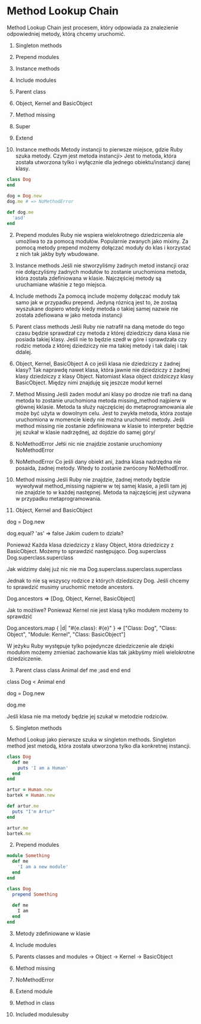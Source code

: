 # Method Lookup Chain

Method Lookup Chain jest procesem, który odpowiada za znalezienie odpowiedniej metody, którą chcemy uruchomić.

1. Singleton methods
2. Prepend modules
3. Instance methods
4. Include modules
5. Parent class
6. Object, Kernel and BasicObject
7. Method missing
8. Super
9. Extend


1. Instance methods
Metody instancji to pierwsze miejsce, gdzie Ruby szuka metody. Czym jest metoda instancji> Jest to metoda, która została utworzona tylko i wyłącznie dla jednego obiektu/instancji danej klasy.

``` Ruby
class Dog
end

dog = Dog.new
dog.me # => NoMethodError
  
def dog.me
  'asd'
end
```

2. Prepend modules
Ruby nie wspiera wielokrotnego dziedziczenia ale umożliwa to za pomocą modułów. Popularnie zwanych jako mixiny. Za pomocą metody prepend możemy dołączać moduły do klas i korzystać z nich tak jakby były wbudowane.

3. Instance methods
Jeśli nie stworzyliśmy żadnych metod instancji oraz nie dołączyliśmy żadnych modułów to zostanie uruchomiona metoda, która została zdefiniowana w klasie. Najczęściej metody są uruchamiane właśnie z tego miejsca.

4. Include methods
  Za pomocą include możemy dołączać moduły tak samo jak w przypadku prepend. Jedyną róznicą jest to, że zostaą wyszukane dopiero wtedy kiedy metoda o takiej samej nazwie nie została zdefiowana w jako metoda instancji
  
7. Parent class methods
  Jeśli Ruby nie natrafił na daną metode do tego czasu będzie sprawdzał czy metoda z której dziedziczy dana klasa nie posiada takiej klasy. Jeśli nie to będzie szedł w góre i sprawdzała czy rodzic metoda z której dziedziczy nie ma takiej metody i tak dalej i tak ddalej.
 
9. Object, Kernel, BasicObject
  A co jeśli klasa nie dziedziczy z żadnej klasy? Tak naprawdę nawet klasa, która jawnie nie dziedziczy z żadnej klasy dziedziczy z klasy Object.
  Natomiast klasa object dzidziczyz klasy BasicObject.
  Między nimi znajduję się jeszcze moduł kernel
 
11. Method Missing
  Jeśli żaden moduł ani klasy po drodze nie trafi na daną metoda to zostanie uruchomiona metoda missing_method najpierw w głównej kklasie. Metoda ta służy najczęściej do metaprogramowania ale może być użyta w dowolnym celu. Jest to zwykła metoda, która zostaje uruchomiona w momencie kiedy nie można uruchomić metody.
  Jeśli method missing nie zostanie zdefiniowana w klasie to interpreter będzie jej szukał w klasie nadrzędnej, aż dojdzie do samej góry/
  
13. NoMethodError
  Jełśi nic nie znajdzie zostanie uruchomiony NoMethodError



10. NoMethodError
Co jeśli dany obiekt ani, żadna klasa nadrzędna nie posaida, żadnej metody. Wtedy to zostanie zwrócony NoMethodError.

2. Method missing
Jeśli Ruby nie znajdzie, żadnej metody będzie wywoływał method_missing najpierw w tej samej klasie, a jeśli tam jej nie znajdzie to w każdej następnej. Metoda ta najczęściej jest używana w przypadku metaprogramowania.

4. Object, Kernel and BasicObject

dog = Dog.new

dog.equal? 'as' => false
Jakim cudem to działa?

Ponieważ
Każda klasa dziedziczy z klasy Object, która dziedziczy z BasicObject. Możemy to sprawdzić następująco.
Dog.superclass
Dog.superclass.superclass

Jak widzimy dalej już nic nie ma
Dog.superclass.superclass.superclass

Jednak to nie są wszyscy rodzice z których dziedziczy Dog. Jeśli chcemy to sprawdzić musimy uruchomić metode ancestors.

Dog.ancestors => [Dog, Object, Kernel, BasicObject]

Jak to możliwe? Ponieważ Kernel nie jest klasą tylko modułem możemy to sprawdzić

Dog.ancestors.map { |d| "#{e.class}: #{e}" } => ["Class: Dog", "Class: Object", "Module: Kernel", "Class: BasicObject"]

W jeżyku Ruby występuje tylko pojedyncze dziedziczenie ale dzięki modułom możemy zmieniać zachowanie klas tak jakbyśmy mieli wielokrotne dziedziczenie.

3. Parent class
class Animal
  def me
    ;asd
  end
end

class Dog < Animal
end

dog = Dog.new

dog.me

Jeśli klasa nie ma metody będzie jej szukał w metodzie rodziców.


5. Singleton methods

Method Lookup jako pierwsze szuka w singleton methods.
Singleton method jest metodą, która została utworzona tylko dla konkretnej instancji.

``` Ruby
class Dog
  def me
    puts 'I am a Human'
  end
end

artur = Human.new
bartek = Human.new

def artur.me
  puts "I'm Artur"
end

artur.me
bartek.me
```

2. Prepend modules
``` Ruby
module Something
  def me
    'I am a new module'
  end
end

class Dog
  prepend Something
  
  def me
    I am
  end
end
```

3. Metody zdefiniowane w klasie
4. Include modules
5. Parents classes and modules -> Object -> Kernel -> BasicObject 
6. Method missing
7. NoMethodError


9. Extend module
10. Method in class
11. Included modulesuby


